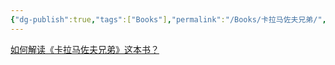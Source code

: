 ```yaml
---
{"dg-publish":true,"tags":["Books"],"permalink":"/Books/卡拉马佐夫兄弟/","dgPassFrontmatter":true,"created":"2023-04-27T21:41:17.805+08:00","updated":"2023-04-27T21:41:57.056+08:00"}
---
```



[如何解读《卡拉马佐夫兄弟》这本书？](https://www.zhihu.com/question/20704260/answer/2791990064)


